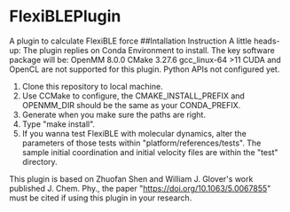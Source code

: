 # FlexiBLEPlugin
A plugin to calculate FlexiBLE force
##Intallation Instruction
A little heads-up:
The plugin replies on Conda Environment to install. 
The key software package will be:
  OpenMM        8.0.0
  CMake         3.27.6
  gcc_linux-64 >11
CUDA and OpenCL are not supported for this plugin. 
Python APIs not configured yet. 

1. Clone this repository to local machine. 
2. Use CCMake to configure, the CMAKE_INSTALL_PREFIX and OPENMM_DIR should be the same as your CONDA_PREFIX.
3. Generate when you make sure the paths are right.
4. Type "make install". 
5. If you wanna test FlexiBLE with molecular dynamics, alter the parameters of those tests within "platform/references/tests". The sample initial coordination and initial velocity files are within the "test" directory. 

This plugin is based on Zhuofan Shen and William J. Glover's work published J. Chem. Phy., the paper "https://doi.org/10.1063/5.0067855" must be cited if using this plugin in your research. 



